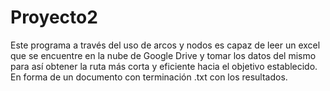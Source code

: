 # Proyecto2
Este programa a través del uso de arcos y nodos es capaz de leer un excel que se encuentre en la nube de Google Drive y tomar los datos del mismo para así obtener la ruta más corta y eficiente hacia el objetivo establecido. En forma de un documento con terminación .txt con los resultados.
